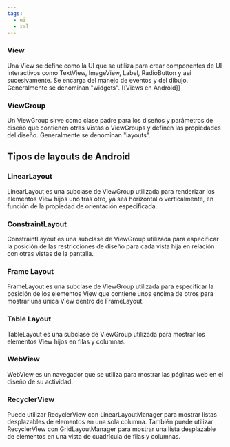 ```yaml
---
tags:
  - ui
  - xml
---
```

### View

Una View se define como la UI que se utiliza para crear componentes de UI interactivos como TextView, ImageView, Label, RadioButton y así sucesivamente. Se encarga del manejo de eventos y del dibujo. Generalmente se denominan "widgets".
[[Views en Android]]

### ViewGroup

Un ViewGroup sirve como clase padre para los diseños y parámetros de diseño que contienen otras Vistas o ViewGroups y definen las propiedades del diseño. Generalmente se denominan "layouts".

## Tipos de layouts de Android

### LinearLayout

LinearLayout es una subclase de ViewGroup utilizada para renderizar los elementos View hijos uno tras otro, ya sea horizontal o verticalmente, en función de la propiedad de orientación especificada.

### ConstraintLayout

ConstraintLayout es una subclase de ViewGroup utilizada para especificar la posición de las restricciones de diseño para cada vista hija en relación con otras vistas de la pantalla.

### Frame Layout

FrameLayout es una subclase de ViewGroup utilizada para especificar la posición de los elementos View que contiene unos encima de otros para mostrar una única View dentro de FrameLayout.

### Table Layout

TableLayout es una subclase de ViewGroup utilizada para mostrar los elementos View hijos en filas y columnas.

### WebView

WebView es un navegador que se utiliza para mostrar las páginas web en el diseño de su actividad.

### RecyclerView

Puede utilizar RecyclerView con LinearLayoutManager para mostrar listas desplazables de elementos en una sola columna. También puede utilizar RecyclerView con GridLayoutManager para mostrar una lista desplazable de elementos en una vista de cuadrícula de filas y columnas.